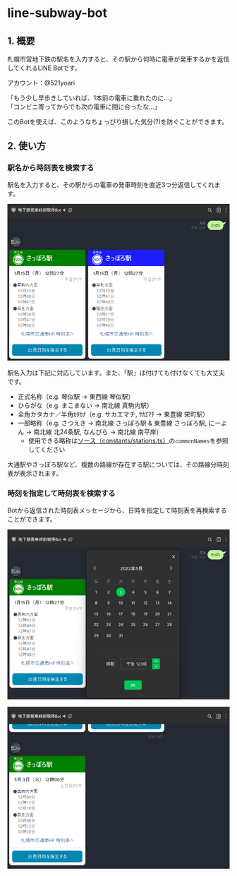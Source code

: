 # line-subway-bot

## 1. 概要

札幌市営地下鉄の駅名を入力すると、その駅から何時に電車が発車するかを返信してくれるLINE Botです。

アカウント：@521yoari

「もう少し早歩きしていれば、1本前の電車に乗れたのに...」<br>
「コンビニ寄ってからでも次の電車に間に合ったな...」

このBotを使えば、このようなちょっぴり損した気分(?)を防ぐことができます。

## 2. 使い方

### 駅名から時刻表を検索する

駅名を入力すると、その駅からの電車の発車時刻を直近3つ分返信してくれます。

![スクリーンショット](./screenshots/screenshot.png)

駅名入力は下記に対応しています。また、「駅」は付けても付けなくても大丈夫です。

- 正式名称（e.g. 琴似駅 → 東西線 琴似駅）
- ひらがな（e.g. まこまない → 南北線 真駒内駅）
- 全角カタカナ／半角ｶﾀｶﾅ（e.g. サカエマチ, ｻｶｴﾏﾁ → 東豊線 栄町駅）
- 一部略称（e.g. さつえき → 南北線 さっぽろ駅 & 東豊線 さっぽろ駅, にーよん → 南北線 北24条駅, なんぴら → 南北線 南平岸）
  - 使用できる略称は[ソース（constants/stations.ts）](https://github.com/antimacho612/subway-line-bot/blob/main/src/constants/stations.ts)の`commonNames`を参照してください

大通駅やさっぽろ駅など、複数の路線が存在する駅については、その路線分時刻表が表示されます。

### 時刻を指定して時刻表を検索する

Botから返信された時刻表メッセージから、日時を指定して時刻表を再検索することができます。

![スクリーンショット2](./screenshots/screenshot2.png)

![スクリーンショット3](./screenshots/screenshot3.png)
